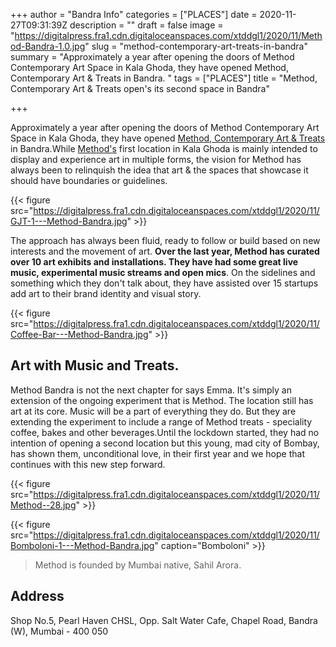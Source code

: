 +++
author = "Bandra Info"
categories = ["PLACES"]
date = 2020-11-27T09:31:39Z
description = ""
draft = false
image = "https://digitalpress.fra1.cdn.digitaloceanspaces.com/xtddgl1/2020/11/Method-Bandra-1.0.jpg"
slug = "method-contemporary-art-treats-in-bandra"
summary = "Approximately a year after opening the doors of Method Contemporary Art Space in Kala Ghoda, they have opened Method, Contemporary Art & Treats in Bandra. "
tags = ["PLACES"]
title = "Method, Contemporary Art & Treats open's its second space in Bandra"

+++


Approximately a year after opening the doors of Method Contemporary Art Space in Kala Ghoda, they have opened [Method, Contemporary Art & Treats](https://www.instagram.com/methodbandra/) in Bandra.While [Method's](https://themethod.in) first location in Kala Ghoda is mainly intended to display and experience art in multiple forms, the vision for Method has always been to relinquish the idea that art & the spaces that showcase it should have boundaries or guidelines.

{{< figure src="https://digitalpress.fra1.cdn.digitaloceanspaces.com/xtddgl1/2020/11/GJT-1---Method-Bandra.jpg" >}}

The approach has always been fluid, ready to follow or build based on new interests and the movement of art. **Over the last year, Method has curated over 10 art exhibits and installations. They have had some great live music, experimental music streams and open mics**. On the sidelines and something which they don't talk about, they have assisted over 15 startups add art to their brand identity and visual story.

{{< figure src="https://digitalpress.fra1.cdn.digitaloceanspaces.com/xtddgl1/2020/11/Coffee-Bar---Method-Bandra.jpg" >}}

## Art with Music and Treats.

Method Bandra is not the next chapter for says Emma. It's simply an extension of the ongoing experiment that is Method. The location still has art at its core. Music will be a part of everything they do. But they are extending the experiment to include a range of Method treats - speciality coffee, bakes and other beverages.Until the lockdown started, they had no intention of opening a second location but this young, mad city of Bombay, has shown them, unconditional love, in their first year and we hope that continues with this new step forward.

{{< figure src="https://digitalpress.fra1.cdn.digitaloceanspaces.com/xtddgl1/2020/11/Method--28.jpg" >}}

{{< figure src="https://digitalpress.fra1.cdn.digitaloceanspaces.com/xtddgl1/2020/11/Bomboloni-1---Method-Bandra.jpg" caption="Bomboloni" >}}

> Method is founded by Mumbai native, Sahil Arora.

## Address

Shop No.5, Pearl Haven CHSL, Opp. Salt Water Cafe, Chapel Road, Bandra (W), Mumbai - 400 050

